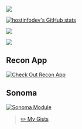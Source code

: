 ![](https://komarev.com/ghpvc/?username=your-github-username)

[![hostinfodev's GitHub stats](https://github-readme-stats.vercel.app/api?username=hostinfodev&count_private=true&show_icons=true&theme=tokyonight)](https://github.com/anuraghazra/github-readme-stats)

![](https://cr-ss-service.azurewebsites.net/api/ScreenShot?widget=summary&username=hostinfodev)

![](https://cr-skills-chart-widget.azurewebsites.net/api/api?username=hostinfodev)

## Recon App
[![Check Out Recon App](https://recon.us.com/img/favicon.ico)](https://recon.us.com)
## Sonoma
[![Sonoma Module](https://github-readme-stats.vercel.app/api/pin/?username=ceegroom&repo=sonoma)](https://github.com/anuraghazra/github-readme-stats)

>[ ✏️ My Gists](https://gist.github.com/hostinfodev)



